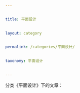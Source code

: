 ```yaml
---

 
title: 平面设计

 
layout: category

 
permalink: /categories/平面设计/

 
taxonomy: 平面设计

 
---
```


 


 
 
分类《平面设计》下的文章：
